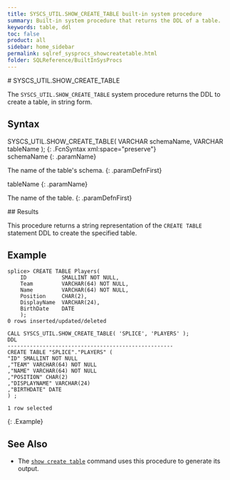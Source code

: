 ```yaml
---
title: SYSCS_UTIL.SHOW_CREATE_TABLE built-in system procedure
summary: Built-in system procedure that returns the DDL of a table.
keywords: table, ddl
toc: false
product: all
sidebar: home_sidebar
permalink: sqlref_sysprocs_showcreatetable.html
folder: SQLReference/BuiltInSysProcs
---
```

<section>
<div class="TopicContent" data-swiftype-index="true" markdown="1">
# SYSCS_UTIL.SHOW_CREATE_TABLE

The `SYSCS_UTIL.SHOW_CREATE_TABLE` system procedure returns the DDL to create a table, in string form.


## Syntax

<div class="fcnWrapperWide" markdown="1">
    SYSCS_UTIL.SHOW_CREATE_TABLE( VARCHAR schemaName,
                                  VARCHAR tableName );
{: .FcnSyntax xml:space="preserve"}

</div>
<div class="paramList" markdown="1">
schemaName
{: .paramName}

The name of the table's schema.
{: .paramDefnFirst}

tableName
{: .paramName}

The name of the table.
{: .paramDefnFirst}

</div>
## Results

This procedure returns a string representation of the `CREATE TABLE` statement DDL to create the specified table.

## Example


```
splice> CREATE TABLE Players(
    ID           SMALLINT NOT NULL,
    Team         VARCHAR(64) NOT NULL,
    Name         VARCHAR(64) NOT NULL,
    Position     CHAR(2),
    DisplayName  VARCHAR(24),
    BirthDate    DATE
    );
0 rows inserted/updated/deleted

CALL SYSCS_UTIL.SHOW_CREATE_TABLE( 'SPLICE', 'PLAYERS' );
DDL
----------------------------------------------------
CREATE TABLE "SPLICE"."PLAYERS" (
"ID" SMALLINT NOT NULL
,"TEAM" VARCHAR(64) NOT NULL
,"NAME" VARCHAR(64) NOT NULL
,"POSITION" CHAR(2)
,"DISPLAYNAME" VARCHAR(24)
,"BIRTHDATE" DATE
) ;

1 row selected

```
{: .Example}


## See Also

* The [`show create table`](cmdlineref_showcreatetable.html) command uses this procedure to generate its output.


</div>
</section>
